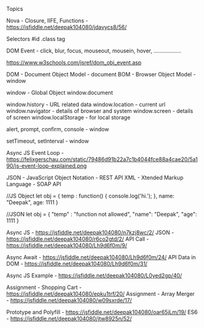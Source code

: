 Topics

Nova - Closure, IIFE, Functions - https://jsfiddle.net/deepak104080/jdavycs8/56/




Selectors
#id
.class
tag


DOM Event - click, blur, focus, mouseout, mousein, hover, ..................

https://www.w3schools.com/jsref/dom_obj_event.asp


DOM - Document Object Model - document
BOM - Browser Object Model - window



window - Global Object
window.document


window.history - URL related data
window.location - current url
window.navigator - details of browser and system
window.screen - details of screen
window.localStorage - for local storage


alert, prompt, confirm, console - window

setTimeout, setInterval - window





Async JS
Event Loop - https://felixgerschau.com/static/79486d91b22a7c1b4044fce88a4cae20/5a190/js-event-loop-explained.png




JSON - JavaScript Object Notation - REST API
XML - Xtended Markup Language - SOAP API


//JS Object
let obj = {
    temp : function() {
        console.log('hi.');
    },
    name: "Deepak",
    age: 1111
}

//JSON
let obj = {
    "temp" : "function not allowed",
    "name": "Deepak",
    "age": 1111
}




Async JS - https://jsfiddle.net/deepak104080/n7kzj8wc/2/
JSON - https://jsfiddle.net/deepak104080/r6co2gtd/2/
API Call - https://jsfiddle.net/deepak104080/Lh9d6f0m/9/



Async Await - https://jsfiddle.net/deepak104080/Lh9d6f0m/24/
API Data in DOM - https://jsfiddle.net/deepak104080/Lh9d6f0m/31/

Async JS Example - https://jsfiddle.net/deepak104080/L0yed2gp/40/


Assignment - Shopping Cart - https://jsfiddle.net/deepak104080/epku1trf/20/
Assignment - Array Merger - https://jsfiddle.net/deepak104080/w09sxrde/17/


Prototype and Polyfill - https://jsfiddle.net/deepak104080/oar65jLm/19/
ES6 - https://jsfiddle.net/deepak104080/jtw8925n/52/
